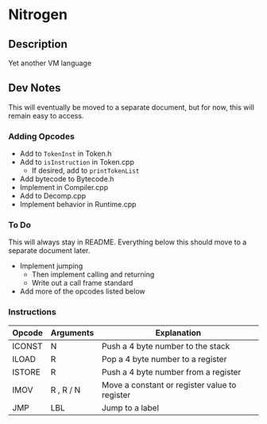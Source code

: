 # Nitrogen

## Description

Yet another VM language

## Dev Notes

This will eventually be moved to a separate document, but for now,
this will remain easy to access.

### Adding Opcodes

* Add to ```TokenInst``` in Token.h
* Add to ```isInstruction``` in Token.cpp
	* If desired, add to ```printTokenList``` 
* Add bytecode to Bytecode.h
* Implement in Compiler.cpp
* Add to Decomp.cpp
* Implement behavior in Runtime.cpp

### To Do

This will always stay in README. Everything below this should move
to a separate document later.

* Implement jumping
	* Then implement calling and returning
	* Write out a call frame standard
* Add more of the opcodes listed below

### Instructions

| Opcode 	| Arguments | Explanation |
| --------- | --------- | ----------- |
| ICONST 	| N			| Push a 4 byte number to the stack |
| ILOAD		| R			| Pop a 4 byte number to a register |
| ISTORE 	| R			| Push a 4 byte number from a register |
| IMOV		| R , R / N	| Move a constant or register value to register|
| JMP		| LBL		| Jump to a label |